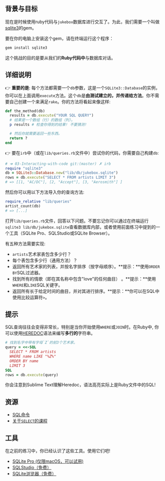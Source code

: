 ## 背景与目标

现在是时候使用ruby代码与`jukebox`数据库进行交互了。为此，我们需要一个叫做[sqlite3](http://rubygems.org/gems/sqlite3)的gem。

要在你的电脑上安装这个gem，请在终端运行这个程序：

```bash
gem install sqlite3
```

这个挑战的目的是要从我们的**Ruby代码中**与数据库对话。

## 详细说明

👉 **重要的是**: 每个方法都需要一个`db`参数，这是一个`SQLite3::Database`的实例，你可以在上面调用`execute`方法。这个`db`是**由测试建立的，并传递给方法**。你不需要自己创建一个来满足`rake`。你的方法将看起来像这样:

```ruby
def the_method(db)
  results = db.execute("YOUR SQL QUERY")
  # 结果是一个数组（行）的数组（列）。
  p results # 检查你得到的结果! 不要猜测!

  # 然后你就需要返回一些东西。
  return ?
end
```

👉 要在`irb`中（或在`lib/queries.rb`文件中）尝试你的代码，你需要自己构建`db`:

```ruby
# ➜ 03-Interacting-with-code git:(master) ✗ irb
require "sqlite3"
db = SQLite3::Database.new("lib/db/jukebox.sqlite")
rows = db.execute("SELECT * FROM artists LIMIT 3")
# => [[1, "AC/DC"], [2, "Accept"], [3, "Aerosmith"] ]
```

然后你可以用以下方法导入你的查询方法:

```ruby
require_relative "lib/queries"
artist_count(db)
# => [...]
```

打开`lib/queries.rb`文件，回答以下问题。不要忘记你可以通过在终端运行`sqlite3 lib/db/jukebox.sqlite`查看数据库内部，或者使用前面练习中提到的一个工具（SQLite Pro、SQLStudio或SQLite Browser）。

有五种方法需要实现:

- `artists`艺术家表包含多少行？
- 每个表包含多少行（通用方法）？
- 返回所有艺术家的列表，并按名字排序（按字母顺序）。**提示：**使用`ORDER BY`SQL过滤器。
- 找到所有的情歌（即在其名称中包含"love"的任何曲目） 。**提示：**使用`WHERE`和`LIKE`SQL关键字。
- 返回所有长于给定时间的曲目，并对其进行排序。**提示：**你可以在SQL中使用比较运算符`>`。

## 提示

SQL查询往往会变得非常长，特别是当你开始使用`WHERE`或`JOIN`时。在Ruby中,
你可以使用[HEREDOC](https://www.rubyguides.com/2018/11/ruby-heredoc/)语法来编写**多行的**字符串。

```ruby
# 找到名字中带有字母`Z`的前3个艺术家。
query = <<-SQL
  SELECT * FROM artists
  WHERE name LIKE "%Z%"
  ORDER BY name
  LIMIT 3
SQL
rows = db.execute(query)
```

你会注意到Sublime Text理解Heredoc，语法高亮实际上是Ruby文件中的SQL!

## 资源

* [SQL命令](http://www.sqlcommands.net/)
* [关于`SELECT`的课程](http://sqlpro.developpez.com/cours/sqlaz/select/#L3.4)

## 工具

在之前的练习中，你已经认识了这些工具。使用它们吧!

- [SQLite Pro (仅限macOS，可以试用)](https://www.sqlitepro.com/)
- [SQLStudio（免费）](http://sqlitestudio.pl/)
- [SQLite浏览器（免费）](http://sqlitebrowser.org/)

